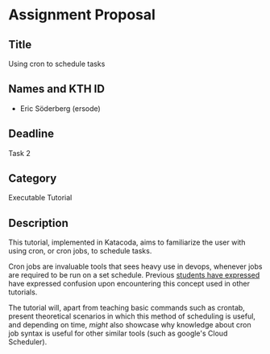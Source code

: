 # Assignment Proposal

## Title

Using cron to schedule tasks

## Names and KTH ID

- Eric Söderberg (ersode)

## Deadline

Task 2

## Category

Executable Tutorial

## Description


This tutorial, implemented in Katacoda, aims to familiarize the user with using cron, or cron jobs, to schedule tasks. 

Cron jobs are invaluable tools that sees heavy use in devops, whenever jobs are required to be run on a set schedule. Previous [students have expressed](https://github.com/KTH/devops-course/pull/1271#issuecomment-823569227) have expressed confusion upon encountering this concept used in other tutorials.

The tutorial will, apart from teaching basic commands such as crontab, present theoretical scenarios in which this method of scheduling is useful, and depending on time, _might_ also showcase why knowledge about cron job syntax is useful for other similar tools (such as google's Cloud Scheduler).
